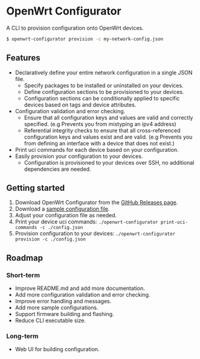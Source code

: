 # OpenWrt Configurator

A CLI to provision configuration onto OpenWrt devices.

```sh
$ openwrt-configurator provision -c my-network-config.json
```

## Features

- Declaratively define your entire network configuration in a single JSON file.
  - Specify packages to be installed or uninstalled on your devices.
  - Define configuration sections to be provisioned to your devices.
  - Configuration sections can be conditionally applied to specific devices based on tags and device attributes.
- Configuration validation and error checking.
  - Ensure that all configuration keys and values are valid and correctly specified. (e.g Prevents you from mistyping an ipv4 address)
  - Referential integrity checks to ensure that all cross-referenced configuration keys and values exist and are valid. (e.g Prevents you from defining an interface with a device that does not exist.)
- Print uci commands for each device based on your configuration.
- Easily provision your configuration to your devices.
  - Configuration is provisioned to your devices over SSH, no additional dependencies are needed.

## Getting started

1. Download OpenWrt Configurator from the [GitHub Releases page](https://github.com/jasrusable/openwrt-configurator/releases).
2. Download a [sample configuration file](https://github.com/jasrusable/openwrt-configurator/tree/main/sampleConfigs).
3. Adjust your configuration file as needed.
4. Print your device uci commands: `./openwrt-configurator print-uci-commands -c ./config.json`
5. Provision configuration to your devices: `./openwrt-configurator provision -c ./config.json`

## Roadmap

### Short-term

- Improve README.md and add more documentation.
- Add more configuration validation and error checking.
- Improve error handling and messages.
- Add more sample configurations.
- Support firmware building and flashing.
- Reduce CLI executable size.

### Long-term

- Web UI for building configuration.
